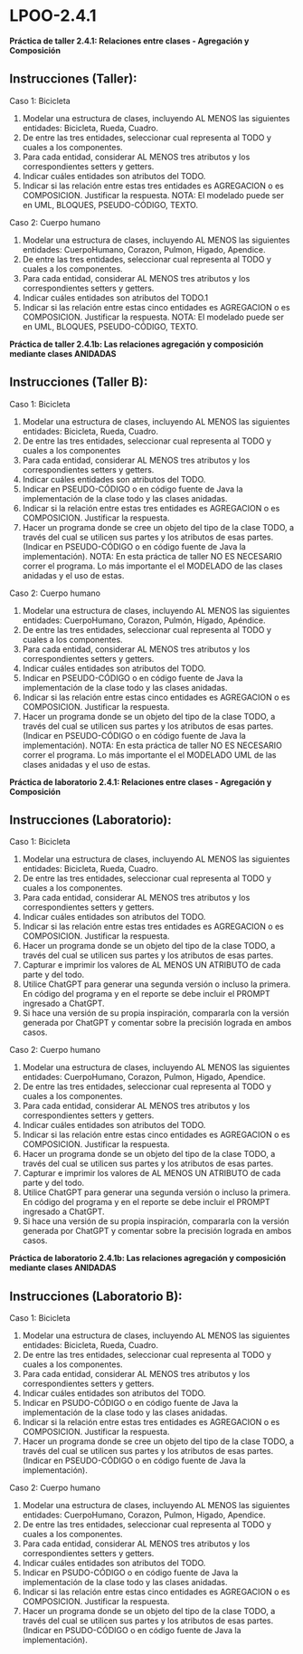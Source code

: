 # LPOO-2.4.1
**Práctica de taller 2.4.1: Relaciones entre clases - Agregación y Composición**
## Instrucciones (Taller):
Caso 1: Bicicleta
1. Modelar una estructura de clases, incluyendo AL MENOS las siguientes entidades: Bicicleta, Rueda, Cuadro.
2. De entre las tres entidades, seleccionar cual representa al TODO y cuales a los componentes.
3. Para cada entidad, considerar AL MENOS tres atributos y los correspondientes setters y getters.
4. Indicar cuáles entidades son atributos del TODO.
5. Indicar si las relación entre estas tres entidades es AGREGACION o es COMPOSICION. Justificar la respuesta.
NOTA: El modelado puede ser en UML, BLOQUES, PSEUDO-CÓDIGO, TEXTO.

Caso 2: Cuerpo humano
1. Modelar una estructura de clases, incluyendo AL MENOS las siguientes entidades: CuerpoHumano, Corazon, Pulmon, Higado, Apendice.
2. De entre las tres entidades, seleccionar cual representa al TODO y cuales a los componentes.
3. Para cada entidad, considerar AL MENOS tres atributos y los correspondientes setters y getters.
4. Indicar cuáles entidades son atributos del TODO.1
5. Indicar si las relación entre estas cinco entidades es AGREGACION o es COMPOSICION. Justificar la respuesta.
NOTA: El modelado puede ser en UML, BLOQUES, PSEUDO-CÓDIGO, TEXTO.


**Práctica de taller 2.4.1b: Las relaciones agregación y composición mediante clases ANIDADAS**
## Instrucciones (Taller B):
Caso 1: Bicicleta
1. Modelar una estructura de clases, incluyendo AL MENOS las siguientes entidades: Bicicleta, Rueda, Cuadro.
2. De entre las tres entidades, seleccionar cual representa al TODO y cuales a los componentes
3. Para cada entidad, considerar AL MENOS tres atributos y los correspondientes setters y getters.
4. Indicar cuáles entidades son atributos del TODO.
5. Indicar en PSEUDO-CÓDIGO o en código fuente de Java la implementación de la clase todo y las clases anidadas.
6. Indicar si la relación entre estas tres entidades es AGREGACION o es COMPOSICION. Justificar la respuesta.
7. Hacer un programa donde se cree un objeto del tipo de la clase TODO, a través del cual se utilicen sus partes y los atributos de esas partes. (Indicar en PSEUDO-CÓDIGO o en código fuente de Java la implementación).
NOTA: En esta práctica de taller NO ES NECESARIO correr el programa. Lo más importante el el MODELADO de las clases anidadas y el uso de estas.

Caso 2: Cuerpo humano
1. Modelar una estructura de clases, incluyendo AL MENOS las siguientes entidades: CuerpoHumano, Corazon, Pulmón, Hígado, Apéndice.
2. De entre las tres entidades, seleccionar cual representa al TODO y cuales a los componentes.
3. Para cada entidad, considerar AL MENOS tres atributos y los correspondientes setters y getters.
4. Indicar cuáles entidades son atributos del TODO.
5. Indicar en PSEUDO-CÓDIGO o en código fuente de Java la implementación de la clase todo y las clases anidadas.
6. Indicar si las relación entre estas cinco entidades es AGREGACION o es COMPOSICION. Justificar la respuesta.
7. Hacer un programa donde se un objeto del tipo de la clase TODO, a través del cual se utilicen sus partes y los atributos de esas partes. (Indicar en PSEUDO-CÓDIGO o en código fuente de Java la implementación).
NOTA: En esta práctica de taller NO ES NECESARIO correr el programa. Lo más importante el el MODELADO UML de las clases anidadas y el uso de estas.


**Práctica de laboratorio 2.4.1: Relaciones entre clases - Agregación y Composición**
## Instrucciones (Laboratorio):
Caso 1: Bicicleta
1. Modelar una estructura de clases, incluyendo AL MENOS las siguientes entidades: Bicicleta, Rueda, Cuadro.
2. De entre las tres entidades, seleccionar cual representa al TODO y cuales a los componentes.
3. Para cada entidad, considerar AL MENOS tres atributos y los correspondientes setters y getters.
4. Indicar cuáles entidades son atributos del TODO.
5. Indicar si las relación entre estas tres entidades es AGREGACION o es COMPOSICION. Justificar la respuesta.
6. Hacer un programa donde se un objeto del tipo de la clase TODO, a través del cual se utilicen sus partes y los atributos de esas partes.
7. Capturar e imprimir los valores de AL MENOS UN ATRIBUTO de cada parte y del todo.
8. Utilice ChatGPT para generar una segunda versión o incluso la primera. En código del programa y en el reporte se debe incluir el PROMPT ingresado a ChatGPT.
9. Si hace una versión de su propia inspiración, compararla con la versión generada por ChatGPT y comentar sobre la precisión lograda en ambos casos.

Caso 2: Cuerpo humano
1. Modelar una estructura de clases, incluyendo AL MENOS las siguientes entidades: CuerpoHumano, Corazon, Pulmon, Higado, Apendice.
2. De entre las tres entidades, seleccionar cual representa al TODO y cuales a los componentes.
3. Para cada entidad, considerar AL MENOS tres atributos y los correspondientes setters y getters.
4. Indicar cuáles entidades son atributos del TODO.
5. Indicar si las relación entre estas cinco entidades es AGREGACION o es COMPOSICION. Justificar la respuesta.
6. Hacer un programa donde se un objeto del tipo de la clase TODO, a través del cual se utilicen sus partes y los atributos de esas partes.
7. Capturar e imprimir los valores de AL MENOS UN ATRIBUTO de cada parte y del todo.
8. Utilice ChatGPT para generar una segunda versión o incluso la primera. En código del programa y en el reporte se debe incluir el PROMPT ingresado a ChatGPT.
9. Si hace una versión de su propia inspiración, compararla con la versión generada por ChatGPT y comentar sobre la precisión lograda en ambos casos.


**Práctica de laboratorio 2.4.1b: Las relaciones agregación y composición mediante clases ANIDADAS**
## Instrucciones (Laboratorio B):
Caso 1: Bicicleta
1. Modelar una estructura de clases, incluyendo AL MENOS las siguientes entidades: Bicicleta, Rueda, Cuadro.
2. De entre las tres entidades, seleccionar cual representa al TODO y cuales a los componentes.
3. Para cada entidad, considerar AL MENOS tres atributos y los correspondientes setters y getters.
4. Indicar cuáles entidades son atributos del TODO.
5. Indicar en PSUDO-CÓDIGO o en código fuente de Java la implementación de la clase todo y las clases anidadas.
6. Indicar si la relación entre estas tres entidades es AGREGACION o es COMPOSICION. Justificar la respuesta.
7. Hacer un programa donde se cree un objeto del tipo de la clase TODO, a través del cual se utilicen sus partes y los atributos de esas partes. (Indicar en PSEUDO-CÓDIGO o en código fuente de Java la implementación).

Caso 2: Cuerpo humano
1. Modelar una estructura de clases, incluyendo AL MENOS las siguientes entidades: CuerpoHumano, Corazon, Pulmon, Higado, Apendice.
2. De entre las tres entidades, seleccionar cual representa al TODO y cuales a los componentes.
3. Para cada entidad, considerar AL MENOS tres atributos y los correspondientes setters y getters.
4. Indicar cuáles entidades son atributos del TODO.
5. Indicar en PSUDO-CÓDIGO o en código fuente de Java la implementación de la clase todo y las clases anidadas.
6. Indicar si las relación entre estas cinco entidades es AGREGACION o es COMPOSICION. Justificar la respuesta.
7. Hacer un programa donde se un objeto del tipo de la clase TODO, a través del cual se utilicen sus partes y los atributos de esas partes. (Indicar en PSUDO-CÓDIGO o en código fuente de Java la implementación).
